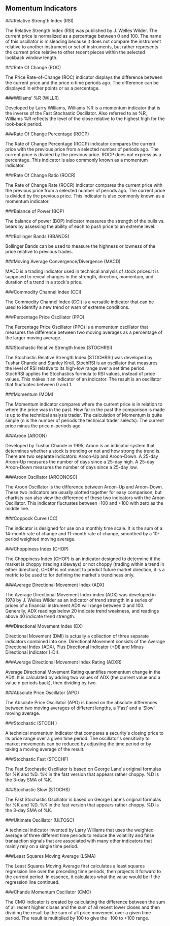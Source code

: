 ## Momentum Indicators

###Relative Strength Index (RSI)

The Relative Strength Index (RSI) was published by J. Welles Wilder. The current price is normalized as a percentage between 0 and 100. The name of this oscillator is misleading because it does not compare the instrument relative to another instrument or set of instruments, but rather represents the current price relative to other recent pieces within the selected lookback window length.

###Rate Of Change (ROC)

The Price Rate-of-Change (ROC) indicator displays the difference between the current price and the price x-time periods ago. The difference can be displayed in either points or as a percentage.

###Williams' %R (WILLR)

Developed by Larry Williams, Williams %R is a momentum indicator that is the inverse of the Fast Stochastic Oscillator. Also referred to as %R, Williams %R reflects the level of the close relative to the highest high for the look-back period.

###Rate Of Change Percentage (ROCP)

The Rate of Change Percentage (ROCP) indicator compares the current price with the previous price from a selected number of periods ago. The current price is divided by the previous price. ROCP does not express as a percentage. This indicator is also commonly known as a momentum indicator.

###Rate Of Change Ratio (ROCR)

The Rate of Change Rate (ROCR) indicator compares the current price with the previous price from a selected number of periods ago. The current price is divided by the previous price. This indicator is also commonly known as a momentum indicator.

###Balance of Power (BOP)

The balance of power (BOP) indicator measures the strength of the bulls vs. bears by assessing the ability of each to push price to an extreme level.

###Bollinger Bands (BBANDS)

Bollinger Bands can be used to measure the highness or lowness of the price relative to previous trades.

###Moving Average Convergence/Divergence (MACD)

MACD is a trading indicator used in technical analysis of stock prices.It is supposed to reveal changes in the strength, direction, momentum, and duration of a trend in a stock's price.

###Commodity Channel Index (CCI)

The Commodity Channel Index (CCI) is a versatile indicator that can be used to identify a new trend or warn of extreme conditions.

###Percentage Price Oscillator (PPO)

The Percentage Price Oscillator (PPO) is a momentum oscillator that measures the difference between two moving averages as a percentage of the larger moving average.

###Stochastic Relative Strength Index (STOCHRSI)

The Stochastic Relative Strength Index (STOCHRSI) was developed by Tushar Chande and Stanley Kroll, StochRSI is an oscillator that measures the level of RSI relative to its high-low range over a set time period. StochRSI applies the Stochastics formula to RSI values, instead of price values. This makes it an indicator of an indicator. The result is an oscillator that fluctuates between 0 and 1.

###Momentum (MOM)

The Momentum indicator compares where the current price is in relation to where the price was in the past. How far in the past the comparison is made is up to the technical analysis trader. The calculation of Momentum is quite simple (n is the number of periods the technical trader selects): The current price minus the price n-periods ago

###Aroon (AROON)

Developed by Tushar Chande in 1995, Aroon is an indicator system that determines whether a stock is trending or not and how strong the trend is. There are two separate indicators: Aroon-Up and Aroon-Down. A 25-day Aroon-Up measures the number of days since a 25-day high. A 25-day Aroon-Down measures the number of days since a 25-day low.

###Aroon Oscillator (AROONOSC)

The Aroon Oscillator is the difference between Aroon-Up and Aroon-Down. These two indicators are usually plotted together for easy comparison, but chartists can also view the difference of these two indicators with the Aroon Oscillator. This indicator fluctuates between -100 and +100 with zero as the middle line.

###Coppock Curve (CC)

The indicator is designed for use on a monthly time scale. It is the sum of a 14-month rate of change and 11-month rate of change, smoothed by a 10-period weighted moving average.

###Choppiness Index (CHOP)

The Choppiness Index (CHOP) is an indicator designed to determine if the market is choppy (trading sideways) or not choppy (trading within a trend in either direction). CHOP is not meant to predict future market direction, it is a metric to be used to for defining the market's trendiness only.

###Average Directional Movement Index (ADX)

The Average Directional Movement Index index (ADX) was developed in 1978 by J. Welles Wilder as an indicator of trend strength in a series of prices of a financial instrument ADX will range between 0 and 100. Generally, ADX readings below 20 indicate trend weakness, and readings above 40 indicate trend strength.

###Directional Movement Index (DX)

Directional Movement (DMI) is actually a collection of three separate indicators combined into one. Directional Movement consists of the Average Directional Index (ADX), Plus Directional Indicator (+DI) and Minus Directional Indicator (-DI).

###Average Directional Movement Index Rating (ADXR)

Average Directional Movement Rating quantifies momentum change in the ADX. It is calculated by adding two values of ADX (the current value and a value n periods back), then dividing by two.

###Absolute Price Oscillator (APO)

The Absolute Price Oscillator (APO) is based on the absolute differences between two moving averages of different lengths, a ‘Fast’ and a ‘Slow’ moving average.

###Stochastic (STOCH  )

A technical momentum indicator that compares a security's closing price to its price range over a given time period. The oscillator's sensitivity to market movements can be reduced by adjusting the time period or by taking a moving average of the result.

###Stochastic Fast (STOCHF)

The Fast Stochastic Oscillator is based on George Lane's original formulas for %K and %D. %K in the fast version that appears rather choppy. %D is the 3-day SMA of %K.

###Stochastic Slow (STOCHS)

The Fast Stochastic Oscillator is based on George Lane's original formulas for %K and %D. %K in the fast version that appears rather choppy. %D is the 3-day SMA of %K.

###Ultimate Oscillator (ULTOSC)

A technical indicator invented by Larry Williams that uses the weighted average of three different time periods to reduce the volatility and false transaction signals that are associated with many other indicators that mainly rely on a single time period.

###Least Squares Moving Average (LSMA)

The Least Squares Moving Average first calculates a least squares regression line over the preceding time periods, then projects it forward to the current period. In essence, it calculates what the value would be if the regression line continued.

###Chande Momentum Oscillator (CMO)

The CMO indicator is created by calculating the difference between the sum of all recent higher closes and the sum of all recent lower closes and then dividing the result by the sum of all price movement over a given time period. The result is multiplied by 100 to give the -100 to +100 range.
